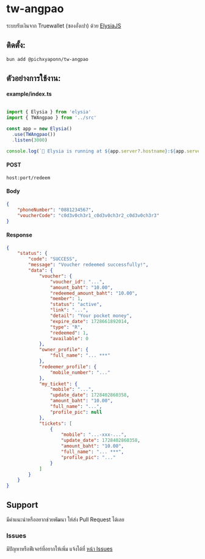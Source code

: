 # tw-angpao
ระบบรับเงินจาก Truewallet (ซองอั่งเปา) ด้วย [ElysiaJS](https://elysiajs.com/)

## ติดตั้ง:
```bash
bun add @pichxyaponn/tw-angpao
```

## ตัวอย่างการใช้งาน:

#### example/index.ts

```typescript

import { Elysia } from 'elysia'
import { TWAngpao } from '../src'

const app = new Elysia()
  .use(TWAngpao())
  .listen(3000)

console.log(`🦊 Elysia is running at ${app.server?.hostname}:${app.server?.port}`)
```
#### POST
```
host:port/redeem
```

#### Body
```json
{
    "phoneNumber": "0881234567",
    "voucherCode": "c0d3v0ch3r1_c0d3v0ch3r2_c0d3v0ch3r3"
}
```

#### Response
```json
{
    "status": {
        "code": "SUCCESS",
        "message": "Voucher redeemed successfully!",
        "data": {
            "voucher": {
                "voucher_id": "...",
                "amount_baht": "10.00",
                "redeemed_amount_baht": "10.00",
                "member": 1,
                "status": "active",
                "link": "...",
                "detail": "Your pocket money",
                "expire_date": 1728661892014,
                "type": "R",
                "redeemed": 1,
                "available": 0
            },
            "owner_profile": {
                "full_name": "... ***"
            },
            "redeemer_profile": {
                "mobile_number": "..."
            },
            "my_ticket": {
                "mobile": "...",
                "update_date": 1728402860358,
                "amount_baht": "10.00",
                "full_name": "...",
                "profile_pic": null
            },
            "tickets": [
                {
                    "mobile": "...-xxx-...",
                    "update_date": 1728402860358,
                    "amount_baht": "10.00",
                    "full_name": "... ***",
                    "profile_pic": "..."
                }
            ]
        }
    }
}
```

## Support

มีคำแนะนำหรืออยากช่วยพัฒนา ให้ส่ง Pull Request ได้เลย

### Issues

มีปัญหาหรือฟีเจอร์ที่อยากให้เพิ่ม แจ้งได้ที่ [หน้า Issues](https://github.com/pichxyaponn/truewallet-angpao/issues)